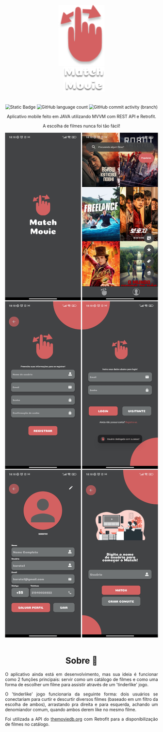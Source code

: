 <div class="corpo" align="center"> 

<img src="logo.png" width="150px" height="200px">

</br>

<img src="title.png" style="margin-left: 3%;">

#
![Static Badge](https://img.shields.io/badge/Match-Movie-D46162)
![GitHub language count](https://img.shields.io/github/languages/count/jtentis/MatchMovie?color=D46162)
![GitHub commit activity (branch)](https://img.shields.io/github/commit-activity/y/jtentis/MatchMovie?color=D46162)

Aplicativo mobile feito em JAVA utilizando MVVM com REST API e Retrofit. 

A escolha de filmes nunca foi tão fácil!


<img src="gifs/splash.jpg" width="250" height="550"/>
<img src="gifs/catalogo.jpg" width="250" height="550"/>
<img src="gifs/registro.jpg" width="250" height="550"/>
<img src="gifs/login.jpg" width="250" height="550"/>
<img src="gifs/profile.jpg" width="250" height="550"/>
<img src="gifs/match.jpg" width="250" height="550"/>

</br>
</br>

# Sobre 📜

</div>


<div align="justify">

O aplicativo ainda está em desenvolvimento, mas sua ideia é funcionar como 2 funções principais: servir como um catálogo de filmes e como uma forma de escolher um filme para assistir através de um 'tinderlike' jogo. 

O 'tinderlike' jogo funcionaria da seguinte forma: dois usuários se conectariam para curtir e descurtir diversos filmes (baseado em um filtro da escolha de ambos), arrastando pra direita e para esquerda, achando um denomiandor comum, quando ambos derem like no mesmo filme.

Foi utilizada a API do [themoviedb.org]() com Retrofit para a disponibilização de filmes no catálogo.

</div>

